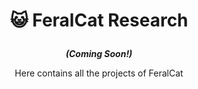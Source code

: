 # <p align="center">😺 FeralCat Research</p>

<p align="center" size="24pt"><b><i>(Coming Soon!)</i></b></p>

<p align="center">Here contains all the projects of FeralCat</p>
